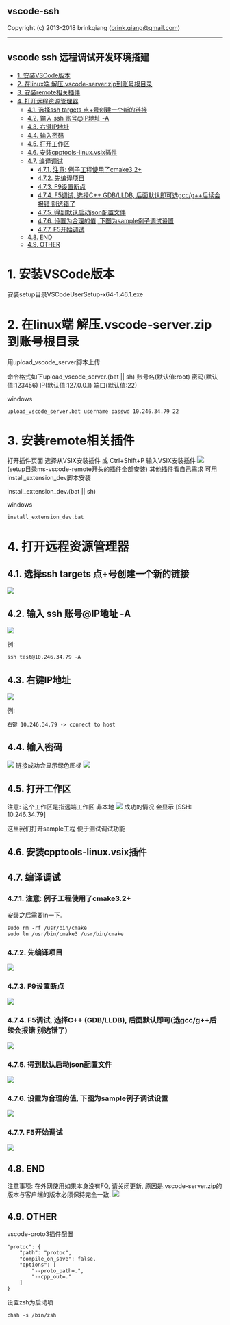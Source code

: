 
vscode-ssh
-----------------
Copyright (c) 2013-2018 brinkqiang (brink.qiang@gmail.com)

-----------------
vscode ssh 远程调试开发环境搭建
-----------------

<!-- TOC -->

- [1. 安装VSCode版本](#1-%E5%AE%89%E8%A3%85vscode%E7%89%88%E6%9C%AC)
- [2. 在linux端 解压.vscode-server.zip到账号根目录](#2-%E5%9C%A8linux%E7%AB%AF-%E8%A7%A3%E5%8E%8Bvscode-serverzip%E5%88%B0%E8%B4%A6%E5%8F%B7%E6%A0%B9%E7%9B%AE%E5%BD%95)
- [3. 安装remote相关插件](#3-%E5%AE%89%E8%A3%85remote%E7%9B%B8%E5%85%B3%E6%8F%92%E4%BB%B6)
- [4. 打开远程资源管理器](#4-%E6%89%93%E5%BC%80%E8%BF%9C%E7%A8%8B%E8%B5%84%E6%BA%90%E7%AE%A1%E7%90%86%E5%99%A8)
    - [4.1. 选择ssh targets 点+号创建一个新的链接](#41-%E9%80%89%E6%8B%A9ssh-targets-%E7%82%B9%E5%8F%B7%E5%88%9B%E5%BB%BA%E4%B8%80%E4%B8%AA%E6%96%B0%E7%9A%84%E9%93%BE%E6%8E%A5)
    - [4.2. 输入 ssh 账号@IP地址 -A](#42-%E8%BE%93%E5%85%A5-ssh-%E8%B4%A6%E5%8F%B7ip%E5%9C%B0%E5%9D%80--a)
    - [4.3. 右键IP地址](#43-%E5%8F%B3%E9%94%AEip%E5%9C%B0%E5%9D%80)
    - [4.4. 输入密码](#44-%E8%BE%93%E5%85%A5%E5%AF%86%E7%A0%81)
    - [4.5. 打开工作区](#45-%E6%89%93%E5%BC%80%E5%B7%A5%E4%BD%9C%E5%8C%BA)
    - [4.6. 安装cpptools-linux.vsix插件](#46-%E5%AE%89%E8%A3%85cpptools-linuxvsix%E6%8F%92%E4%BB%B6)
    - [4.7. 编译调试](#47-%E7%BC%96%E8%AF%91%E8%B0%83%E8%AF%95)
        - [4.7.1. 注意: 例子工程使用了cmake3.2+](#471-%E6%B3%A8%E6%84%8F-%E4%BE%8B%E5%AD%90%E5%B7%A5%E7%A8%8B%E4%BD%BF%E7%94%A8%E4%BA%86cmake32)
        - [4.7.2. 先编译项目](#472-%E5%85%88%E7%BC%96%E8%AF%91%E9%A1%B9%E7%9B%AE)
        - [4.7.3. F9设置断点](#473-f9%E8%AE%BE%E7%BD%AE%E6%96%AD%E7%82%B9)
        - [4.7.4. F5调试, 选择C++ GDB/LLDB, 后面默认即可选gcc/g++后续会报错 别选错了](#474-f5%E8%B0%83%E8%AF%95-%E9%80%89%E6%8B%A9c-gdblldb-%E5%90%8E%E9%9D%A2%E9%BB%98%E8%AE%A4%E5%8D%B3%E5%8F%AF%E9%80%89gccg%E5%90%8E%E7%BB%AD%E4%BC%9A%E6%8A%A5%E9%94%99-%E5%88%AB%E9%80%89%E9%94%99%E4%BA%86)
        - [4.7.5. 得到默认启动json配置文件](#475-%E5%BE%97%E5%88%B0%E9%BB%98%E8%AE%A4%E5%90%AF%E5%8A%A8json%E9%85%8D%E7%BD%AE%E6%96%87%E4%BB%B6)
        - [4.7.6. 设置为合理的值, 下图为sample例子调试设置](#476-%E8%AE%BE%E7%BD%AE%E4%B8%BA%E5%90%88%E7%90%86%E7%9A%84%E5%80%BC-%E4%B8%8B%E5%9B%BE%E4%B8%BAsample%E4%BE%8B%E5%AD%90%E8%B0%83%E8%AF%95%E8%AE%BE%E7%BD%AE)
        - [4.7.7. F5开始调试](#477-f5%E5%BC%80%E5%A7%8B%E8%B0%83%E8%AF%95)
    - [4.8. END](#48-end)
    - [4.9. OTHER](#49-other)

<!-- /TOC -->

# 1. 安装VSCode版本
<a id="markdown-%E5%AE%89%E8%A3%85vscode%E7%89%88%E6%9C%AC" name="%E5%AE%89%E8%A3%85vscode%E7%89%88%E6%9C%AC"></a>

安装setup目录VSCodeUserSetup-x64-1.46.1.exe

# 2. 在linux端 解压.vscode-server.zip到账号根目录
<a id="markdown-%E5%9C%A8linux%E7%AB%AF-%E8%A7%A3%E5%8E%8B.vscode-server.zip%E5%88%B0%E8%B4%A6%E5%8F%B7%E6%A0%B9%E7%9B%AE%E5%BD%95" name="%E5%9C%A8linux%E7%AB%AF-%E8%A7%A3%E5%8E%8B.vscode-server.zip%E5%88%B0%E8%B4%A6%E5%8F%B7%E6%A0%B9%E7%9B%AE%E5%BD%95"></a>

用upload_vscode_server脚本上传

命令格式如下upload_vscode_server.(bat || sh) 账号名(默认值:root) 密码(默认值:123456) IP(默认值:127.0.0.1) 端口(默认值:22)

windows
```
upload_vscode_server.bat username passwd 10.246.34.79 22
```

# 3. 安装remote相关插件
<a id="markdown-%E5%AE%89%E8%A3%85remote%E7%9B%B8%E5%85%B3%E6%8F%92%E4%BB%B6" name="%E5%AE%89%E8%A3%85remote%E7%9B%B8%E5%85%B3%E6%8F%92%E4%BB%B6"></a>
打开插件页面 选择从VSIX安装插件 或 Ctrl+Shift+P 输入VSIX安装插件
![](images/installvsix.png)
(setup目录ms-vscode-remote开头的插件全部安装)
其他插件看自己需求
可用install_extension_dev脚本安装

install_extension_dev.(bat || sh)

windows
```
install_extension_dev.bat
```

# 4. 打开远程资源管理器
<a id="markdown-%E6%89%93%E5%BC%80%E8%BF%9C%E7%A8%8B%E8%B5%84%E6%BA%90%E7%AE%A1%E7%90%86%E5%99%A8" name="%E6%89%93%E5%BC%80%E8%BF%9C%E7%A8%8B%E8%B5%84%E6%BA%90%E7%AE%A1%E7%90%86%E5%99%A8"></a>


## 4.1. 选择ssh targets 点+号创建一个新的链接
<a id="markdown-%E9%80%89%E6%8B%A9ssh-targets-%E7%82%B9%2B%E5%8F%B7%E5%88%9B%E5%BB%BA%E4%B8%80%E4%B8%AA%E6%96%B0%E7%9A%84%E9%93%BE%E6%8E%A5" name="%E9%80%89%E6%8B%A9ssh-targets-%E7%82%B9%2B%E5%8F%B7%E5%88%9B%E5%BB%BA%E4%B8%80%E4%B8%AA%E6%96%B0%E7%9A%84%E9%93%BE%E6%8E%A5"></a>
![](images/openremote.png)

## 4.2. 输入 ssh 账号@IP地址 -A
<a id="markdown-%E8%BE%93%E5%85%A5-ssh-%E8%B4%A6%E5%8F%B7%40ip%E5%9C%B0%E5%9D%80--a" name="%E8%BE%93%E5%85%A5-ssh-%E8%B4%A6%E5%8F%B7%40ip%E5%9C%B0%E5%9D%80--a"></a>
![](images/connectssh.png)

例:
```
ssh test@10.246.34.79 -A
```

## 4.3. 右键IP地址
<a id="markdown-%E5%8F%B3%E9%94%AEip%E5%9C%B0%E5%9D%80" name="%E5%8F%B3%E9%94%AEip%E5%9C%B0%E5%9D%80"></a>

![](images/connecthost.png)

例:
```
右键 10.246.34.79 -> connect to host
```

## 4.4. 输入密码
<a id="markdown-%E8%BE%93%E5%85%A5%E5%AF%86%E7%A0%81" name="%E8%BE%93%E5%85%A5%E5%AF%86%E7%A0%81"></a>
![](images/enterpasswd.png)
链接成功会显示绿色图标
![](images/connectok.png)

## 4.5. 打开工作区
<a id="markdown-%E6%89%93%E5%BC%80%E5%B7%A5%E4%BD%9C%E5%8C%BA" name="%E6%89%93%E5%BC%80%E5%B7%A5%E4%BD%9C%E5%8C%BA"></a>
注意: 这个工作区是指远端工作区 非本地
![](images/openwork.png)
成功的情况 会显示 [SSH: 10.246.34.79]

这里我们打开sample工程 便于测试调试功能

## 4.6. 安装cpptools-linux.vsix插件
<a id="markdown-%E5%AE%89%E8%A3%85cpptools-linux.vsix%E6%8F%92%E4%BB%B6" name="%E5%AE%89%E8%A3%85cpptools-linux.vsix%E6%8F%92%E4%BB%B6"></a>

## 4.7. 编译调试
<a id="markdown-%E7%BC%96%E8%AF%91%E8%B0%83%E8%AF%95" name="%E7%BC%96%E8%AF%91%E8%B0%83%E8%AF%95"></a>

### 4.7.1. 注意: 例子工程使用了cmake3.2+
<a id="markdown-%E6%B3%A8%E6%84%8F%3A-%E4%BE%8B%E5%AD%90%E5%B7%A5%E7%A8%8B%E4%BD%BF%E7%94%A8%E4%BA%86cmake3.2%2B" name="%E6%B3%A8%E6%84%8F%3A-%E4%BE%8B%E5%AD%90%E5%B7%A5%E7%A8%8B%E4%BD%BF%E7%94%A8%E4%BA%86cmake3.2%2B"></a>
安装之后需要ln一下.
```
sudo rm -rf /usr/bin/cmake
sudo ln /usr/bin/cmake3 /usr/bin/cmake
```

### 4.7.2. 先编译项目
<a id="markdown-%E5%85%88%E7%BC%96%E8%AF%91%E9%A1%B9%E7%9B%AE" name="%E5%85%88%E7%BC%96%E8%AF%91%E9%A1%B9%E7%9B%AE"></a>
![](images/buildsample.png)

### 4.7.3. F9设置断点
<a id="markdown-f9%E8%AE%BE%E7%BD%AE%E6%96%AD%E7%82%B9" name="f9%E8%AE%BE%E7%BD%AE%E6%96%AD%E7%82%B9"></a>
![](images/enterbreak.png)

### 4.7.4. F5调试, 选择C++ (GDB/LLDB), 后面默认即可(选gcc/g++后续会报错 别选错了)
<a id="markdown-f5%E8%B0%83%E8%AF%95%2C-%E9%80%89%E6%8B%A9c%2B%2B-gdb%2Flldb%2C-%E5%90%8E%E9%9D%A2%E9%BB%98%E8%AE%A4%E5%8D%B3%E5%8F%AF%E9%80%89gcc%2Fg%2B%2B%E5%90%8E%E7%BB%AD%E4%BC%9A%E6%8A%A5%E9%94%99-%E5%88%AB%E9%80%89%E9%94%99%E4%BA%86" name="f5%E8%B0%83%E8%AF%95%2C-%E9%80%89%E6%8B%A9c%2B%2B-gdb%2Flldb%2C-%E5%90%8E%E9%9D%A2%E9%BB%98%E8%AE%A4%E5%8D%B3%E5%8F%AF%E9%80%89gcc%2Fg%2B%2B%E5%90%8E%E7%BB%AD%E4%BC%9A%E6%8A%A5%E9%94%99-%E5%88%AB%E9%80%89%E9%94%99%E4%BA%86"></a>
![](images/debugsetup.png)

### 4.7.5. 得到默认启动json配置文件
<a id="markdown-%E5%BE%97%E5%88%B0%E9%BB%98%E8%AE%A4%E5%90%AF%E5%8A%A8json%E9%85%8D%E7%BD%AE%E6%96%87%E4%BB%B6" name="%E5%BE%97%E5%88%B0%E9%BB%98%E8%AE%A4%E5%90%AF%E5%8A%A8json%E9%85%8D%E7%BD%AE%E6%96%87%E4%BB%B6"></a>
![](images/defaultlaunch.png)

### 4.7.6. 设置为合理的值, 下图为sample例子调试设置
<a id="markdown-%E8%AE%BE%E7%BD%AE%E4%B8%BA%E5%90%88%E7%90%86%E7%9A%84%E5%80%BC%2C-%E4%B8%8B%E5%9B%BE%E4%B8%BAsample%E4%BE%8B%E5%AD%90%E8%B0%83%E8%AF%95%E8%AE%BE%E7%BD%AE" name="%E8%AE%BE%E7%BD%AE%E4%B8%BA%E5%90%88%E7%90%86%E7%9A%84%E5%80%BC%2C-%E4%B8%8B%E5%9B%BE%E4%B8%BAsample%E4%BE%8B%E5%AD%90%E8%B0%83%E8%AF%95%E8%AE%BE%E7%BD%AE"></a>
![](images/samplelaunch.png)

### 4.7.7. F5开始调试
<a id="markdown-f5%E5%BC%80%E5%A7%8B%E8%B0%83%E8%AF%95" name="f5%E5%BC%80%E5%A7%8B%E8%B0%83%E8%AF%95"></a>
![](images/sampledebug.png)

## 4.8. END
<a id="markdown-end" name="end"></a>
注意事项: 在外网使用如果本身没有FQ, 请关闭更新, 原因是.vscode-server.zip的版本与客户端的版本必须保持完全一致.
![](images/disableupdate.png)

## 4.9.  OTHER
<a id="markdown-other" name="other"></a>

vscode-proto3插件配置
```
"protoc": {
    "path": "protoc",
    "compile_on_save": false,
    "options": [
        "--proto_path=.",
        "--cpp_out=."
    ]
}
```

设置zsh为启动项
```
chsh -s /bin/zsh
```